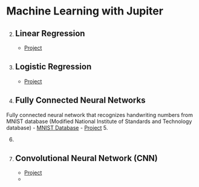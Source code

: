 # Machine Learning with Jupiter

 2. ## **Linear Regression**
    - [Project](https://github.com/ElizaLo/ML-with-Jupiter/tree/master/P2)
    
 3. ## **Logistic Regression**
    - [Project](https://github.com/ElizaLo/ML-with-Jupiter/tree/master/P3)
 
 4. ## **Fully Connected Neural Networks**
Fully connected neural network that recognizes handwriting numbers from  MNIST database (Modified National Institute of     Standards and Technology database)
    - [MNIST Database](https://pjreddie.com/projects/mnist-in-csv/)
    - [Project](https://github.com/ElizaLo/ML-with-Jupiter/tree/master/P4)
 5.
 
 6.
    
 7. ## **Convolutional Neural Network (CNN)**
    - [Project](https://github.com/ElizaLo/ML-with-Jupiter/tree/master/P7)
    - 
 
